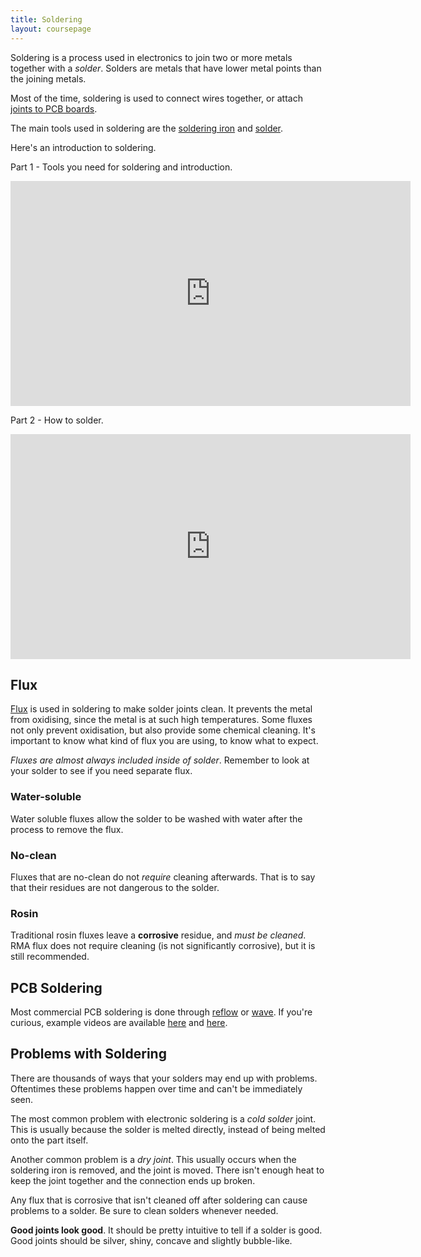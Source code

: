 ```yaml
---
title: Soldering
layout: coursepage
---
```


Soldering is a process used in electronics to join two or more metals together with a *solder*. Solders are metals that have lower metal points than the joining metals.

Most of the time, soldering is used to connect wires together, or attach [joints to PCB boards](http://store.curiousinventor.com/media/images/how_to_solder/joint_examples_good_DIP.jpg?1248414213).

The main tools used in soldering are the [soldering iron](https://en.wikipedia.org/wiki/Soldering_iron) and  [solder](http://en.wikipedia.org/wiki/Solder).

Here's an introduction to soldering. 

Part 1 - Tools you need for soldering and introduction.

<iframe width="640" height="360" src="https://www.youtube.com/embed/J5Sb21qbpEQ" frameborder="0" allowfullscreen></iframe>

Part 2 - How to solder.

<iframe width="640" height="360" src="https://www.youtube.com/embed/fYz5nIHH0iY" frameborder="0" allowfullscreen></iframe>

## Flux
[Flux](https://en.wikipedia.org/wiki/Flux_(metallurgy)) is used in soldering to make solder joints clean. It prevents the metal from oxidising, since the metal is at such high temperatures. Some fluxes not only prevent oxidisation, but also provide some chemical cleaning. It's important to know what kind of flux you are using, to know what to expect.

*Fluxes are almost always included inside of solder*. Remember to look at your solder to see if you need separate flux.

### Water-soluble
Water soluble fluxes allow the solder to be washed with water after the process to remove the flux.

### No-clean
Fluxes that are no-clean do not *require* cleaning afterwards. That is to say that their residues are not dangerous to the solder.

### Rosin
Traditional rosin fluxes leave a **corrosive** residue, and *must be cleaned*. RMA flux does not require cleaning (is not significantly corrosive), but it is still recommended.

## PCB Soldering
Most commercial PCB soldering is done through [reflow](https://en.wikipedia.org/wiki/Reflow_soldering) or [wave](https://en.wikipedia.org/wiki/Wave_soldering). If you're curious, example videos are available [here](https://www.youtube.com/watch?v=gu0v8lfLcKg) and [here](https://www.youtube.com/watch?v=ntxIdJTygIE).

## Problems with Soldering
There are thousands of ways that your solders may end up with problems. Oftentimes these problems happen over time and can't be immediately seen.

The most common problem with electronic soldering is a *cold solder* joint. This is usually because the solder is melted directly, instead of being melted onto the part itself.

Another common problem is a *dry joint*. This usually occurs when the soldering iron is removed, and the joint is moved. There isn't enough heat to keep the joint together and the connection ends up broken.

Any flux that is corrosive that isn't cleaned off after soldering can cause problems to a solder. Be sure to clean solders whenever needed.

**Good joints look good**. It should be pretty intuitive to tell if a solder is good. Good joints should be silver, shiny, concave and slightly bubble-like.
